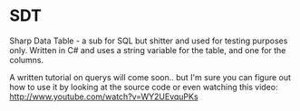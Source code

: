 SDT
===

Sharp Data Table - a sub for SQL but shitter and used for testing purposes only.
Written in C# and uses a string variable for the table, and one for the columns.

A written tutorial on querys will come soon.. but I'm sure you can figure out how to use it by looking at the source code or even watching this video:
http://www.youtube.com/watch?v=WY2UEvquPKs
